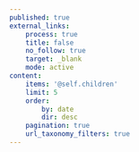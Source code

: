 ```yaml
---
published: true
external_links:
    process: true
    title: false
    no_follow: true
    target: _blank
    mode: active
content:
    items: '@self.children'
    limit: 5
    order:
        by: date
        dir: desc
    pagination: true
    url_taxonomy_filters: true
---
```



